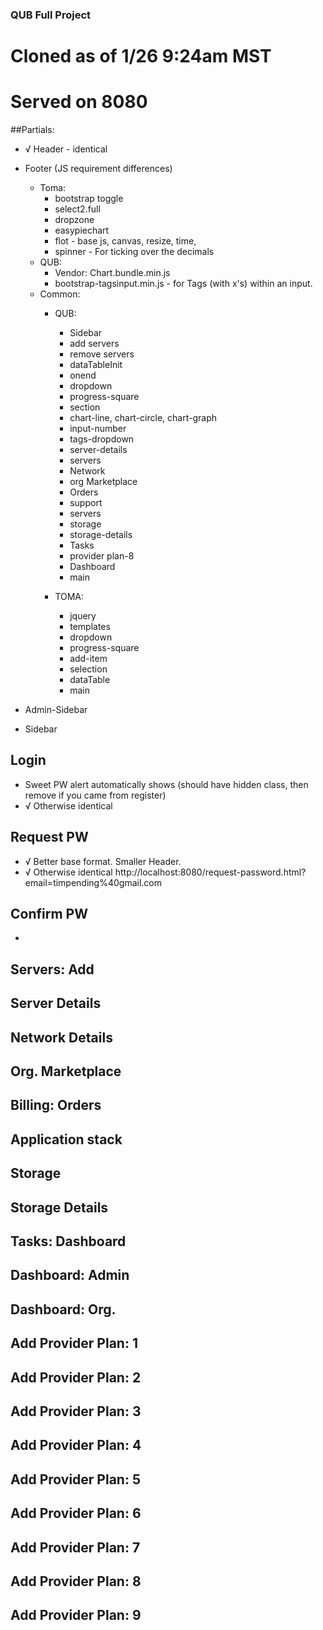 ### QUB Full Project
# Cloned as of 1/26 9:24am MST
# Served on 8080

##Partials:
- √ Header - identical
- Footer (JS requirement differences)
  - Toma:
    - bootstrap toggle
    - select2.full
    - dropzone
    - easypiechart
    - flot - base js, canvas, resize, time,
    - spinner - For ticking over the decimals
  - QUB:
    - Vendor: Chart.bundle.min.js
    - bootstrap-tagsinput.min.js - for Tags (with x's) within an input.
  - Common:
    - QUB:
      - Sidebar
      - add servers
      - remove servers
      - dataTableInit
      - onend
      - dropdown
      - progress-square
      - section
      - chart-line, chart-circle, chart-graph
      - input-number
      - tags-dropdown
      - server-details
      - servers
      - Network
      - org Marketplace
      - Orders
      - support
      - servers
      - storage
      - storage-details
      - Tasks
      - provider plan-8
      - Dashboard
      - main

    - TOMA:
      - jquery
      - templates
      - dropdown
      - progress-square
      - add-item
      - selection
      - dataTable
      - main


- Admin-Sidebar
- Sidebar

## Login
- Sweet PW alert automatically shows (should have hidden class, then remove if you came from register)
- √ Otherwise identical


## Request PW
- √ Better base format.  Smaller Header.  
- √ Otherwise identical http://localhost:8080/request-password.html?email=timpending%40gmail.com

## Confirm PW
-



## Servers: Add
## Server Details
## Network Details
## Org. Marketplace

## Billing: Orders
## Application stack
## Storage
## Storage Details
## Tasks: Dashboard
## Dashboard: Admin
## Dashboard: Org.

## Add Provider Plan: 1
## Add Provider Plan: 2
## Add Provider Plan: 3
## Add Provider Plan: 4
## Add Provider Plan: 5
## Add Provider Plan: 6
## Add Provider Plan: 7
## Add Provider Plan: 8
## Add Provider Plan: 9
